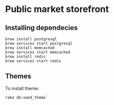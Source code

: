 # Public market storefront

## Installing dependecies

```shell
brew install postgresql
brew services start postgresql
brew install memcached
brew services start memcached
brew install redis
brew services start redis
```

## Themes

To install theme:

```shell
rake db:seed_theme`
```
